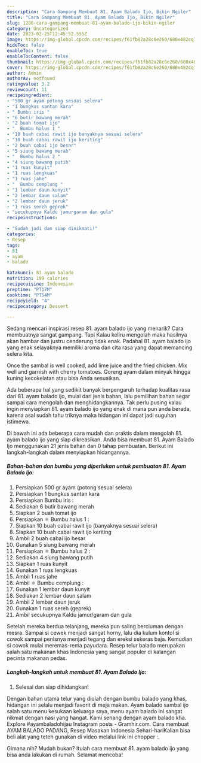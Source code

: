 ```yaml
---
description: "Cara Gampang Membuat 81. Ayam Balado Ijo, Bikin Ngiler"
title: "Cara Gampang Membuat 81. Ayam Balado Ijo, Bikin Ngiler"
slug: 1286-cara-gampang-membuat-81-ayam-balado-ijo-bikin-ngiler
category: Uncategorized
date: 2023-02-25T12:45:52.555Z
image: https://img-global.cpcdn.com/recipes/f61fb82a28c6e260/680x482cq70/81-ayam-balado-ijo-foto-resep-utama.jpg
hideToc: false
enableToc: true
enableTocContent: false
thumbnail: https://img-global.cpcdn.com/recipes/f61fb82a28c6e260/680x482cq70/81-ayam-balado-ijo-foto-resep-utama.jpg
cover: https://img-global.cpcdn.com/recipes/f61fb82a28c6e260/680x482cq70/81-ayam-balado-ijo-foto-resep-utama.jpg
author: Admin
authorAv: notfound
ratingvalue: 3.2
reviewcount: 11
recipeingredient:
- "500 gr ayam potong sesuai selera"
- "1 bungkus santan kara"
- " Bumbu iris "
- "6 butir bawang merah"
- "2 buah tomat ijo"
- "  Bumbu halus 1 "
- "10 buah cabai rawit ijo banyaknya sesuai selera"
- "10 buah cabai rawit ijo keriting"
- "2 buah cabai ijo besar"
- "5 siung bawang merah"
- "  Bumbu halus 2 "
- "4 siung bawang putih"
- "1 ruas kunyit"
- "1 ruas lengkuas"
- "1 ruas jahe"
- "  Bumbu cemplung "
- "1 lembar daun kunyit"
- "2 lembar daun salam"
- "2 lembar daun jeruk"
- "1 ruas sereh geprek"
- "secukupnya Kaldu jamurgaram dan gula"
recipeinstructions:

- "Sudah jadi dan siap dinikmati!"
categories:
- Resep
tags:
- 81
- ayam
- balado

katakunci: 81 ayam balado 
nutrition: 199 calories
recipecuisine: Indonesian
preptime: "PT17M"
cooktime: "PT54M"
recipeyield: "4"
recipecategory: Dessert

---
```



Sedang mencari inspirasi resep 81. ayam balado ijo yang menarik? Cara membuatnya sangat gampang. Tapi Kalau keliru mengolah maka hasilnya akan hambar dan justru cenderung tidak enak. Padahal 81. ayam balado ijo yang enak selayaknya memiliki aroma dan cita rasa yang dapat memancing selera kita.


Once the sambal is well cooked, add lime juice and the fried chicken. Mix well and garnish with cherry tomatoes. Goreng ayam dalam minyak hingga kuning kecokelatan atau bisa Anda sesuaikan.

Ada beberapa hal yang sedikit banyak berpengaruh terhadap kualitas rasa dari 81. ayam balado ijo, mulai dari jenis bahan, lalu pemilihan bahan segar sampai cara mengolah dan menghidangkannya. Tak perlu pusing kalau ingin menyiapkan 81. ayam balado ijo yang enak di mana pun anda berada, karena asal sudah tahu triknya maka hidangan ini dapat jadi suguhan istimewa.


Di bawah ini ada beberapa cara mudah dan praktis dalam mengolah 81. ayam balado ijo yang siap dikreasikan. Anda bisa membuat 81. Ayam Balado Ijo menggunakan 21 jenis bahan dan 0 tahap pembuatan. Berikut ini langkah-langkah dalam menyiapkan hidangannya.

<!--inarticleads1-->

##### Bahan-bahan dan bumbu yang diperlukan untuk pembuatan 81. Ayam Balado Ijo:

1. Persiapkan 500 gr ayam (potong sesuai selera)
1. Persiapkan 1 bungkus santan kara
1. Persiapkan  Bumbu iris :
1. Sediakan 6 butir bawang merah
1. Siapkan 2 buah tomat ijo
1. Persiapkan  ⚛️ Bumbu halus 1 :
1. Siapkan 10 buah cabai rawit ijo (banyaknya sesuai selera)
1. Siapkan 10 buah cabai rawit ijo keriting
1. Ambil 2 buah cabai ijo besar
1. Gunakan 5 siung bawang merah
1. Persiapkan  ⚛️ Bumbu halus 2 :
1. Sediakan 4 siung bawang putih
1. Siapkan 1 ruas kunyit
1. Gunakan 1 ruas lengkuas
1. Ambil 1 ruas jahe
1. Ambil  ⚛️ Bumbu cemplung :
1. Gunakan 1 lembar daun kunyit
1. Sediakan 2 lembar daun salam
1. Ambil 2 lembar daun jeruk
1. Gunakan 1 ruas sereh (geprek)
1. Ambil secukupnya Kaldu jamur/garam dan gula


Setelah mereka berdua telanjang, mereka pun saling berciuman dengan mesra. Sampai si cewek menjadi sangat horny, lalu dia kulum kontol si cowok sampai penisnya menjadi tegang dan ereksi sekeras baja. Kemudian si cowok mulai meremas-rema payudara. Resep telur balado merupakan salah satu makanan khas Indonesia yang sangat populer di kalangan pecinta makanan pedas. 

<!--inarticleads2-->

##### Langkah-langkah untuk membuat 81. Ayam Balado Ijo:


1. Selesai dan siap dihidangkan!

Dengan bahan utama telur yang diolah dengan bumbu balado yang khas, hidangan ini selalu menjadi favorit di meja makan. Ayam balado sambal ijo salah satu menu kesukaan keluarga saya, menu ayam balado ini sangat nikmat dengan nasi yang hangat. Kami senang dengan ayam balado kha. Explore #ayambaladohijau Instagram posts - Gramhir.com. Cara membuat AYAM BALADO PADANG, Resep Masakan Indonesia Sehari-hariKalian bisa beli alat yang teteh gunakan di video melalui link ini chopper :. 

Gimana nih? Mudah bukan? Itulah cara membuat 81. ayam balado ijo yang bisa anda lakukan di rumah. Selamat mencoba!
